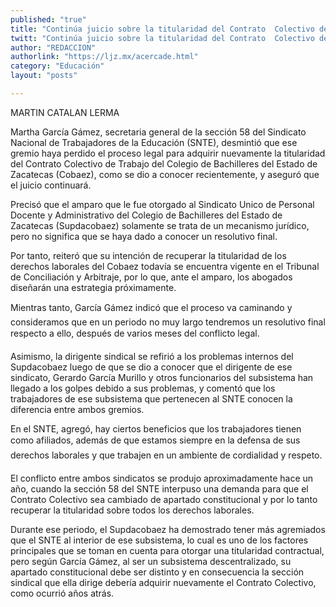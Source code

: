 ```yaml
---
published: "true"
title: "Continúa juicio sobre la titularidad del Contrato  Colectivo de Trabajo del Cobaez: García Gámez"
twitt: "Continúa juicio sobre la titularidad del Contrato  Colectivo de Trabajo del Cobaez: García Gámez"
author: "REDACCION"
authorlink: "https://ljz.mx/acercade.html"
category: "Educación"
layout: "posts"

---
```



  MARTIN CATALAN LERMA



  Martha García Gámez, secretaria general de la sección 58 del Sindicato Nacional de Trabajadores de la Educación (SNTE), desmintió que ese gremio haya perdido el proceso legal para adquirir nuevamente la titularidad del Contrato Colectivo de Trabajo del Colegio de Bachilleres del Estado de Zacatecas (Cobaez), como se dio a conocer recientemente, y aseguró que el juicio continuará.



  Precisó que el amparo que le fue otorgado al Sindicato Unico de Personal Docente y Administrativo del Colegio de Bachilleres del Estado de Zacatecas (Supdacobaez) solamente se trata de un mecanismo jurídico, pero no significa que se haya dado a conocer un resolutivo final.



  Por tanto, reiteró que su intención de recuperar la titularidad de los derechos laborales del Cobaez todavía se encuentra vigente en el Tribunal de Conciliación y Arbitraje, por lo que, ante el amparo, los abogados diseñarán una estrategia próximamente.



  Mientras tanto, García Gámez indicó que el proceso va caminando y consideramos que en un periodo no muy largo tendremos un resolutivo final respecto a ello, después de varios meses del conflicto legal.



  Asimismo, la dirigente sindical se refirió a los problemas internos del Supdacobaez luego de que se dio a conocer que el dirigente de ese sindicato, Gerardo García Murillo y otros funcionarios del subsistema han llegado a los golpes debido a sus problemas, y comentó que los trabajadores de ese subsistema que pertenecen al SNTE conocen la diferencia entre ambos gremios.



  En el SNTE, agregó, hay ciertos beneficios que los trabajadores tienen como afiliados, además de que estamos siempre en la defensa de sus derechos laborales y que trabajen en un ambiente de cordialidad y respeto.



  El conflicto entre ambos sindicatos se produjo aproximadamente hace un año, cuando la sección 58 del SNTE interpuso una demanda para que el Contrato Colectivo sea cambiado de apartado constitucional y por lo tanto recuperar la titularidad sobre todos los derechos laborales.



  Durante ese periodo, el Supdacobaez ha demostrado tener más agremiados que el SNTE al interior de ese subsistema, lo cual es uno de los factores principales que se toman en cuenta para otorgar una titularidad contractual, pero según García Gámez, al ser un subsistema descentralizado, su apartado constitucional debe ser distinto y en consecuencia la sección sindical que ella dirige debería adquirir nuevamente el Contrato Colectivo, como ocurrió años atrás.

